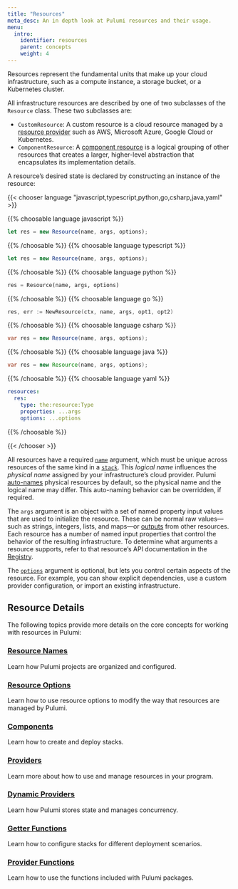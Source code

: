 ```yaml
---
title: "Resources"
meta_desc: An in depth look at Pulumi resources and their usage.
menu:
  intro:
    identifier: resources
    parent: concepts
    weight: 4
---
```


<script>
    // The following list maps the headings that previously appeared on this page to their new locations.
    // We use this list to determine whether we can redirect visitors from the old content to the new.
    var redirects = {
        "#options": "/docs/intro/concepts/resources/options",
        "#additionalsecretoutputs": "/docs/intro/concepts/resources/options/additionalsecretoutputs",
        "#aliases": "/docs/intro/concepts/resources/options/aliases",
        "#customtimeouts": "/docs/intro/concepts/resources/options/customtimeouts",
        "#deletebeforereplace": "/docs/intro/concepts/resources/options/deletebeforereplace",
        "#dependson": "/docs/intro/concepts/resources/options/dependson",
        "#ignorechanges": "/docs/intro/concepts/resources/options/ignorechanges",
        "#import": "/docs/intro/concepts/resources/options/import",
        "#parent": "/docs/intro/concepts/resources/options/parent",
        "#protect": "/docs/intro/concepts/resources/options/protect",
        "#provider": "/docs/intro/concepts/resources/options/provider",
        "#replaceonchanges": "/docs/intro/concepts/resources/options/replaceonchanges",
        "#transformations": "/docs/intro/concepts/resources/options/transformations",
        "#version": "/docs/intro/concepts/resources/options/version",
        "#components": "/docs/intro/concepts/resources/components",
        "#authoring-a-new-component-resource": "/docs/intro/concepts/resources/components/#authoring-a-new-component-resource",
        "#creating-child-resources": "/docs/intro/concepts/resources/components/#creating-child-resources",
        "#registering-component-outputs": "/docs/intro/concepts/resources/components/#registering-component-outputs",
        "#inheriting-resource-providers": "/docs/intro/concepts/resources/components/#inheriting-resource-providers",
        "#providers": "/docs/intro/concepts/resources/providers",
        "#default-provider-configuration": "/docs/intro/concepts/resources/providers/#default-provider-configuration",
        "#explicit-provider-configuration": "/docs/intro/concepts/resources/providers/#explicit-provider-configuration",
        "#dynamicproviders": "/docs/intro/concepts/resources/dynamic-providers",
        "#names": "/docs/intro/concepts/resources/names",
        "#autonaming": "/docs/intro/concepts/resources/names/#autonaming",
        "#urns": "/docs/intro/concepts/resources/names/#urns",
        "#resource-get": "/docs/intro/concepts/resources/get",
    };

    var redirect = redirects[location.hash];
    if (redirect) {
        location.href = redirect;
    }
</script>

Resources represent the fundamental units that make up your cloud infrastructure, such as a compute instance, a storage bucket, or a Kubernetes cluster.

All infrastructure resources are described by one of two subclasses of the `Resource` class. These two subclasses are:

- `CustomResource`: A custom resource is a cloud resource managed by a [resource provider](/docs/intro/concepts/respources/providers) such as AWS, Microsoft Azure, Google Cloud or Kubernetes.
- `ComponentResource`: A [component resource](/docs/intro/concepts/resources/components) is a logical grouping of other resources that creates a larger, higher-level abstraction that encapsulates its implementation details.

A resource’s desired state is declared by constructing an instance of the resource:

{{< chooser language "javascript,typescript,python,go,csharp,java,yaml" >}}

{{% choosable language javascript %}}

```javascript
let res = new Resource(name, args, options);
```

{{% /choosable %}}
{{% choosable language typescript %}}

```typescript
let res = new Resource(name, args, options);
```

{{% /choosable %}}
{{% choosable language python %}}

```python
res = Resource(name, args, options)
```

{{% /choosable %}}
{{% choosable language go %}}

```go
res, err := NewResource(ctx, name, args, opt1, opt2)
```

{{% /choosable %}}
{{% choosable language csharp %}}

```csharp
var res = new Resource(name, args, options);
```

{{% /choosable %}}
{{% choosable language java %}}

```java
var res = new Resource(name, args, options);
```

{{% /choosable %}}
{{% choosable language yaml %}}

```yaml
resources:
  res:
    type: the:resource:Type
    properties: ...args
    options: ...options
```

{{% /choosable %}}

{{< /chooser >}}

All resources have a required [`name`](/docs/intro/concepts/resources/names) argument, which must be unique across resources of the same kind in a [`stack`](/docs/intro/concepts/stack). This *logical name* influences the *physical name* assigned by your infrastructure’s cloud provider. Pulumi [auto-names](/docs/intro/concepts/resources/names#autonaming) physical resources by default, so the physical name and the logical name may differ. This auto-naming behavior can be overridden, if required.

The `args` argument is an object with a set of named property input values that are used to initialize the resource. These can be normal raw values—such as strings, integers, lists, and maps—or [outputs](/docs/intro/concepts/inputs-outputs) from other resources. Each resource has a number of named input properties that control the behavior of the resulting infrastructure. To determine what arguments a resource supports, refer to that resource’s API documentation in the [Registry](/registry).

The [`options`](/docs/intro/concepts/resources/options) argument is optional, but lets you control certain aspects of the resource. For example, you can show explicit dependencies, use a custom provider configuration, or import an existing infrastructure.

## Resource Details

The following topics provide more details on the core concepts for working with resources in Pulumi:

<div class="md:flex flex-row mt-6 mb-6">
    <div class="md:w-1/2 border-solid border-t-2 border-gray-200">
        <h3 class="no-anchor pt-4"><a href="names"><i class="fas fa-font pr-2"></i>Resource Names</a></h3>
        <p>Learn how Pulumi projects are organized and configured.</p>
    </div>
    <div class="md:w-1/2 border-solid md:ml-4 border-t-2 border-gray-200">
        <h3 class="no-anchor pt-4"><a href="options"><i class="fas fa-cogs pr-2"></i>Resource Options</a></h3>
        <p>Learn how to use resource options to modify the way that resources are managed by Pulumi.</p>
    </div>
</div>
<div class="md:flex flex-row mt-6 mb-6">
    <div class="md:w-1/2 border-solid border-t-2 border-gray-200">
        <h3 class="no-anchor pt-4"><a href="components"><i class="fas fa-project-diagram pr-2"></i>Components</a></h3>
        <p>Learn how to create and deploy stacks.</p>
    </div>
    <div class="md:w-1/2 border-solid md:ml-4 border-t-2 border-gray-200">
        <h3 class="no-anchor pt-4"><a href="providers"><i class="fas fa-server pr-2"></i>Providers</a></h3>
        <p>Learn more about how to use and manage resources in your program.</p>
    </div>
</div>
<div class="md:flex flex-row mt-6 mb-6">
    <div class="md:w-1/2 border-solid border-t-2 border-gray-200">
        <h3 class="no-anchor pt-4"><a href="dynamic-providers"><i class="fas fa-file-alt pr-2"></i>Dynamic Providers</a></h3>
        <p>Learn how Pulumi stores state and manages concurrency.</p>
    </div>
    <div class="md:w-1/2 border-solid md:ml-4 border-t-2 border-gray-200">
        <h3 class="no-anchor pt-4"><a href="get"><i class="fas fa-cloud-download-alt pr-2"></i>Getter Functions</a></h3>
        <p>Learn how to configure stacks for different deployment scenarios.</p>
    </div>
</div>

<div class="md:flex flex-row mt-6 mb-6">
    <div class="md:w-1/2 border-solid border-t-2 border-gray-200">
        <h3 class="no-anchor pt-4"><a href="/docs/intro/concepts/resources/functions"><i class="fas fa-file-alt pr-2"></i>Provider Functions</a></h3>
        <p>Learn how to use the functions included with Pulumi packages.</p>
    </div>
</div>
